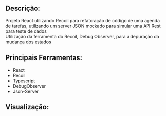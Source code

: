 ## Descrição:

Projeto React utilizando Recoil para refatoração de código de uma agenda de tarefas, utilizando um server JSON mockado para simular uma API Rest para teste de dados</br>
Utilização da ferramenta do Recoil, Debug Observer, para a depuração da mudança dos estados

## Principais Ferramentas:
* React
* Recoil
* Typescript
* DebugObserver
* Json-Server

## Visualização: